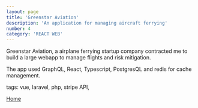 ```yaml
---
layout: page
title: 'Greenstar Aviation'
description: 'An application for managing aircraft ferrying'
number: 4
category: 'REACT WEB'
---
```


Greenstar Aviation, a airplane ferrying startup company contracted me to build a large webapp to manage flights and risk mitigation.

The app used GraphQL, React, Typescript, PostgresQL and redis for cache management.

tags: vue, laravel, php, stripe API,

[Home](/)

